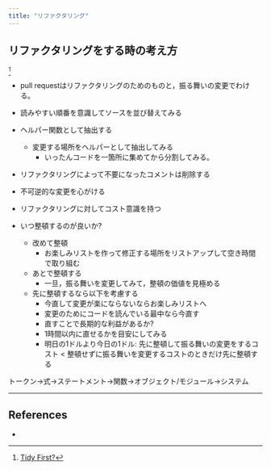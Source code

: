 ```yaml
---
title: "リファクタリング"
---
```


## リファクタリングをする時の考え方

[^1]

- pull requestはリファクタリングのためのものと，振る舞いの変更でわける。
- 読みやすい順番を意識してソースを並び替えてみる
- ヘルパー関数として抽出する
  - 変更する場所をヘルパーとして抽出してみる
    - いったんコードを一箇所に集めてから分割してみる。
- リファクタリングによって不要になったコメントは削除する
- 不可逆的な変更を心がける
- リファクタリングに対してコスト意識を持つ

- いつ整頓するのが良いか?
  - 改めて整頓
    - お楽しみリストを作って修正する場所をリストアップして空き時間で取り組む
  - あとで整頓する
    - 一旦，振る舞いを変更してみて，整頓の価値を見極める
  - 先に整頓するなら以下を考慮する
    - 今直して変更が楽にならないならお楽しみリストへ
    - 変更のためにコードを読んでいる最中なら今直す
    - 直すことで長期的な利益があるか?
    - 1時間以内に直せるかを目安にしてみる
    - 明日の1ドルより今日の1ドル: 先に整頓して振る舞いの変更をするコスト < 整頓せずに振る舞いを変更するコストのときだけ先に整頓する

トークン→式→ステートメント→関数→オブジェクト/モジュール→システム

---

## References

- [^1]: [Tidy First?](https://www.oreilly.co.jp/books/9784814400911/)
